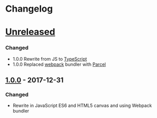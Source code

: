 # Changelog

# [Unreleased][dev]
### Changed
- 1.0.0 Rewrite from JS to [TypeScript][ts]
- 1.0.0 Replaced [webpack][webpack] bundler with [Parcel][parcel]

## [1.0.0][1.0.0] - 2017-12-31
### Changed
- Rewrite in JavaScript ES6 and HTML5 canvas and using Webpack bundler

[dev]: https://github.com/jarirepo/production-line-simulation/tree/dev

[2.0.0]: https://github.com/jarirepo/production-line-simulation/compare/1.0.0...v2.0.0
[1.0.0]: https://github.com/jarirepo/production-line-simulation/releases/tag/1.0.0

[ts]: https://www.typescriptlang.org/
[webpack]: https://webpack.js.org/
[parcel]: https://parceljs.org/
